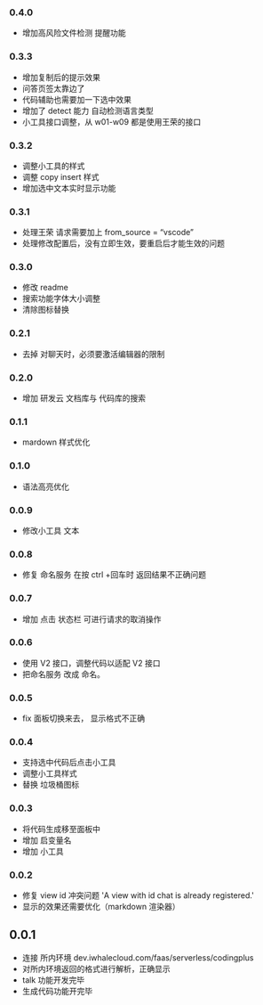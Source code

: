 ### 0.4.0

-   增加高风险文件检测 提醒功能

### 0.3.3

-   增加复制后的提示效果
-   问答页签太靠边了
-   代码辅助也需要加一下选中效果
-   增加了 detect 能力 自动检测语言类型
-   小工具接口调整，从 w01-w09 都是使用王荣的接口

### 0.3.2

-   调整小工具的样式
-   调整 copy insert 样式
-   增加选中文本实时显示功能

### 0.3.1

-   处理王荣 请求需要加上 from_source = “vscode”
-   处理修改配置后，没有立即生效，要重启后才能生效的问题

### 0.3.0

-   修改 readme
-   搜索功能字体大小调整
-   清除图标替换

### 0.2.1

-   去掉 对聊天时，必须要激活编辑器的限制

### 0.2.0

-   增加 研发云 文档库与 代码库的搜索

### 0.1.1

-   mardown 样式优化

### 0.1.0

-   语法高亮优化

### 0.0.9

-   修改小工具 文本

### 0.0.8

-   修复 命名服务 在按 ctrl +回车时 返回结果不正确问题

### 0.0.7

-   增加 点击 状态栏 可进行请求的取消操作

### 0.0.6

-   使用 V2 接口，调整代码以适配 V2 接口
-   把命名服务 改成 命名。

### 0.0.5

-   fix 面板切换来去， 显示格式不正确

### 0.0.4

-   支持选中代码后点击小工具
-   调整小工具样式
-   替换 垃圾桶图标

### 0.0.3

-   将代码生成移至面板中
-   增加 启变量名
-   增加 小工具

### 0.0.2

-   修复 view id 冲突问题 'A view with id chat is already registered.'
-   显示的效果还需要优化（markdown 渲染器）

## 0.0.1

-   连接 所内环境 dev.iwhalecloud.com/faas/serverless/codingplus
-   对所内环境返回的格式进行解析，正确显示
-   talk 功能开发完毕
-   生成代码功能开完毕
